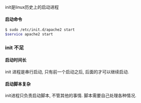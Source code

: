 init是linux历史上的启动进程

#### 启动命令
```bash
$ sudo /etc/init.d/apache2 start
$service apache2 start
```

### init 不足
#### 启动时间长
init 进程是串行启动, 只有前一个启动之后, 后面的才可以继续启动.
#### 启动脚本复杂
init进程只负责启动脚本, 不管其他的事情. 脚本需要自己处理各种情况.
